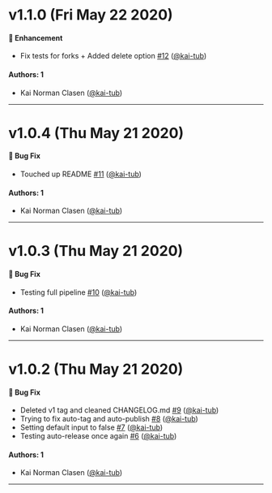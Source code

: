 # v1.1.0 (Fri May 22 2020)

#### 🚀 Enhancement

- Fix tests for forks + Added delete option [#12](https://github.com/kai-tub/external-repo-sync-action/pull/12) ([@kai-tub](https://github.com/kai-tub))

#### Authors: 1

- Kai Norman Clasen ([@kai-tub](https://github.com/kai-tub))

---

# v1.0.4 (Thu May 21 2020)

#### 🐛 Bug Fix

- Touched up README [#11](https://github.com/kai-tub/external-repo-sync-action/pull/11) ([@kai-tub](https://github.com/kai-tub))

#### Authors: 1

- Kai Norman Clasen ([@kai-tub](https://github.com/kai-tub))

---

# v1.0.3 (Thu May 21 2020)

#### 🐛 Bug Fix

- Testing full pipeline [#10](https://github.com/kai-tub/external-repo-sync-action/pull/10) ([@kai-tub](https://github.com/kai-tub))

#### Authors: 1

- Kai Norman Clasen ([@kai-tub](https://github.com/kai-tub))

---

# v1.0.2 (Thu May 21 2020)

#### 🐛 Bug Fix

- Deleted v1 tag and cleaned CHANGELOG.md [#9](https://github.com/kai-tub/external-repo-sync-action/pull/9) ([@kai-tub](https://github.com/kai-tub))
- Trying to fix auto-tag and auto-publish [#8](https://github.com/kai-tub/external-repo-sync-action/pull/8) ([@kai-tub](https://github.com/kai-tub))
- Setting default input to false [#7](https://github.com/kai-tub/external-repo-sync-action/pull/7) ([@kai-tub](https://github.com/kai-tub))
- Testing auto-release once again [#6](https://github.com/kai-tub/external-repo-sync-action/pull/6) ([@kai-tub](https://github.com/kai-tub))

#### Authors: 1

- Kai Norman Clasen ([@kai-tub](https://github.com/kai-tub))

---

